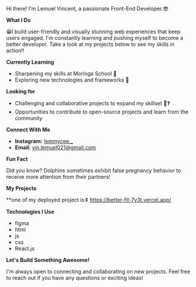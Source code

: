Hi there! I'm Lemuel Vincent, a passionate Front-End Developer.😎

**What I Do**

😁I build user-friendly and visually stunning web experiences that keep users engaged. I'm constantly learning and pushing myself to become a better developer. Take a look at my projects below to see my skills in action‼

**Currently Learning**

* Sharpening my skills at Moringa School 🏤
* Exploring new technologies and frameworks 🙂

**Looking for**

* Challenging and collaborative projects to expand my skillset 🧠❓
* Opportunities to contribute to open-source projects and learn from the community 

**Connect With Me**

* **Instagram:** [lemmycee._](https://www.instagram.com/lemmycee._/) 
* **Email:** vin.lemuel021@gmail.com

**Fun Fact**

 Did you know? Dolphins sometimes exhibit false pregnancy behavior to receive more attention from their partners!

**My Projects**

**one of my deployed project is:⏬
https://better-fit-7y3t.vercel.app/

**Technologies I Use**

* figma
* html
* js
* css
* React.js

**Let's Build Something Awesome!**

I'm always open to connecting and collaborating on new projects. Feel free to reach out if you have any questions or exciting ideas!
